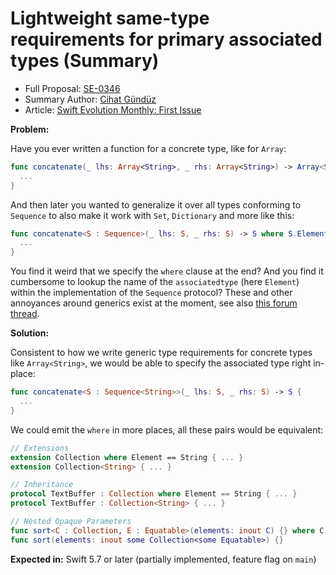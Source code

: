 # Lightweight same-type requirements for primary associated types (Summary)

* Full Proposal: [SE-0346](https://github.com/apple/swift-evolution/blob/main/proposals/0346-light-weight-same-type-syntax.md)
* Summary Author: [Cihat Gündüz](https://github.com/Jeehut)
* Article: [Swift Evolution Monthly: First Issue](https://www.fline.dev/swift-evolution-monthly-first-issue/#se-0346-lightweight-same-type-requirements-for-primary-associated-types)

**Problem:**

Have you ever written a function for a concrete type, like for `Array`:

```Swift
func concatenate(_ lhs: Array<String>, _ rhs: Array<String>) -> Array<String> {
  ...
}
```

And then later you wanted to generalize it over all types conforming to `Sequence` to also make it work with `Set`, `Dictionary` and more like this:

```Swift
func concatenate<S : Sequence>(_ lhs: S, _ rhs: S) -> S where S.Element == String {
  ...
}
```

You find it weird that we specify the `where` clause at the end? And you find it cumbersome to lookup the name of the `associatedtype` (here `Element`) within the implementation of the `Sequence` protocol? These and other annoyances around generics exist at the moment, see also [this forum thread](https://forums.swift.org/t/improving-the-ui-of-generics/22814/1?ref=fline.dev).

**Solution:**

Consistent to how we write generic type requirements for concrete types like `Array<String>`, we would be able to specify the associated type right in-place:

```Swift
func concatenate<S : Sequence<String>>(_ lhs: S, _ rhs: S) -> S {
  ...
}
```

We could emit the `where` in more places, all these pairs would be equivalent:

```Swift
// Extensions
extension Collection where Element == String { ... }
extension Collection<String> { ... }

// Inheritance
protocol TextBuffer : Collection where Element == String { ... }
protocol TextBuffer : Collection<String> { ... }

// Nested Opaque Parameters
func sort<C : Collection, E : Equatable>(elements: inout C) {} where C.Element == E
func sort(elements: inout some Collection<some Equatable>) {}
```

**Expected in:** Swift 5.7 or later (partially implemented, feature flag on `main`)